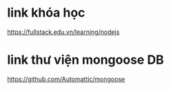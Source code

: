 # link khóa học
https://fullstack.edu.vn/learning/nodejs

# link thư viện mongoose DB
https://github.com/Automattic/mongoose